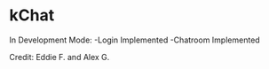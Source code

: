 kChat
=====
In Development Mode:
-Login Implemented
-Chatroom Implemented




Credit: Eddie F. and Alex G.
